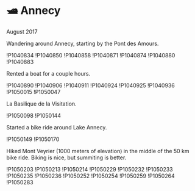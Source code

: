 # 🛥️ Annecy
August 2017

Wandering around Annecy, starting by the Pont des Amours.

!P1040834
!P1040850
!P1040858
!P1040871
!P1040874
!P1040880
!P1040883

Rented a boat for a couple hours.

!P1040890
!P1040906
!P1040911
!P1040924
!P1040925
!P1040936
!P1050015
!P1050047

La Basilique de la Visitation.

!P1050098
!P1050144

Started a bike ride around Lake Annecy.

!P1050149
!P1050170

Hiked Mont Veyrier (1000 meters of elevation) in the middle of the 50 km
bike ride. Biking is nice, but summiting is better.

!P1050203
!P1050213
!P1050214
!P1050229
!P1050232
!P1050233
!P1050235
!P1050236
!P1050252
!P1050254
!P1050259
!P1050264
!P1050283
